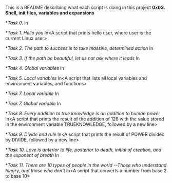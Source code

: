 This is a README describing what each script is doing in this project **0x03. Shell, init files, variables and expansions**

**Task *0. <o>**
ln<A script that creates an alias>

**Task *1. Hello you**
ln<A script that prints hello user, where user is the current Linux user>

**Task *2. The path to success is to take massive, determined action**
ln<A script that add a directory action to the last directory in PATH>

**Task *3. If the path be beautiful, let us not ask where it leads**
ln<A script that counts the number of directories in the PATH>

**Task *4. Global variables**
ln<A script that lists environment variables>

**Task *5. Local variables**
ln<A script that lists all local variables and environment variables, and functions>

**Task *7. Local variable**
ln<A script that creates a new local variable>

**Task *7. Global variable**
ln<A script that creates a new Global variable>

**Task *8. Every addition to true knowledge is an addition to human power**
ln<A script that prints the result of the addition of 128 with the value stored in the environment variable TRUEKNOWLEDGE, followed by a new line>

**Task *9. Divide and rule**
ln<A script that prints the result of POWER divided by DIVIDE, followed by a new line>

**Task *10. Love is anterior to life, posterior to death, initial of creation, and the exponent of breath**
ln<A script that displays the result of BREATH to the power LOVE>

**Task *11. There are 10 types of people in the world --Those who understand binary, and those who don't**
ln<A script that converts a number from base 2 to base 10>
